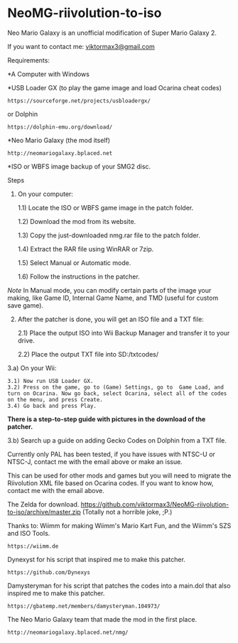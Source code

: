 # NeoMG-riivolution-to-iso
Neo Mario Galaxy is an unofficial modification of Super Mario Galaxy 2.

If you want to contact me:
viktormax3@gmail.com

Requirements:

*A Computer with Windows

*USB Loader GX (to play the game image and load Ocarina cheat codes)

	https://sourceforge.net/projects/usbloadergx/

or Dolphin

	https://dolphin-emu.org/download/

*Neo Mario Galaxy (the mod itself)

	http://neomariogalaxy.bplaced.net

*ISO or WBFS image backup of your SMG2 disc.

Steps

1) On your computer:

	1.1) Locate the ISO or WBFS game image in the patch folder.

	1.2) Download the mod from its website.

	1.3) Copy the just-downloaded nmg.rar file to the patch folder.

	1.4) Extract the RAR file using WinRAR or 7zip.

	1.5) Select Manual or Automatic mode.

	1.6) Follow the instructions in the patcher.

*Note* In Manual mode, you can modify certain parts of the image your making, like Game ID, Internal Game Name, and TMD (useful for custom save game).

2) After the patcher is done, you will get an ISO file and a TXT file:

	2.1) Place the output ISO into Wii Backup Manager and transfer it to your drive.
	
	2.2) Place the output TXT file into SD:/txtcodes/
	
3.a) On your Wii:

	3.1) Now run USB Loader GX.
	3.2) Press on the game, go to (Game) Settings, go to  Game Load, and turn on Ocarina. Now go back, select Ocarina, select all of the codes on the menu, and press Create.
	3.4) Go back and press Play.

**There is a step-to-step guide with pictures in the download of the patcher.**


3.b) Search up a guide on adding Gecko Codes on Dolphin from a TXT file.

Currently only PAL has been tested, if you have issues with NTSC-U or NTSC-J, contact me with the email above or make an issue.

This can be used for other mods and games but you will need to migrate the Riivolution XML file based on Ocarina codes.
If you want to know how, contact me with the email above.

 The Zelda for download. https://github.com/viktormax3/NeoMG-riivolution-to-iso/archive/master.zip
(Totally not a horrible joke, ;P.)

Thanks to:
Wiimm for making Wiimm's Mario Kart Fun, and the Wiimm's SZS and ISO Tools.

	https://wiimm.de

Dynexyst for his script that inspired me to make this patcher.

	https://github.com/Dynexys

Damysteryman for his script that patches the codes into a main.dol that also inspired me to make this patcher.

	https://gbatemp.net/members/damysteryman.104973/

The Neo Mario Galaxy team that made the mod in the first place.

	http://neomariogalaxy.bplaced.net/nmg/

